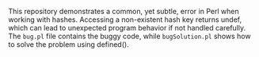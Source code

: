 This repository demonstrates a common, yet subtle, error in Perl when working with hashes.  Accessing a non-existent hash key returns undef, which can lead to unexpected program behavior if not handled carefully. The `bug.pl` file contains the buggy code, while `bugSolution.pl` shows how to solve the problem using defined().